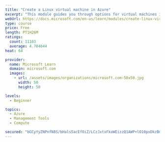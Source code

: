 ```yaml
---
title: "Create a Linux virtual machine in Azure"
excerpt: "This module guides you through options for virtual machines in Azure, creating and connecting a Linux virtual machine, and configuring your network settings."
webUrl: https://docs.microsoft.com/en-us/learn/modules/create-linux-virtual-machine-in-azure/
type: course
price: Free
length: PT1H26M
ratings:
  count: 11103
  average: 4.704044
heat: 64

provider:
  name: Microsoft Learn
  domain: microsoft.com
  images:
    - url: /assets/images/organizations/microsoft.com-50x50.jpg
      width: 50
      height: 50

levels:
  - Beginner

topics:
  - Azure
  - Management Tools
  - Compute

secured: "bGCyYyZNPnfN8S/bHals5acEfOiZ/LCzJxtxFkoWEizzQ1AWP+lO10pxDkzBmiGE1FYYd0zplJslGmzpu68HpDG/TixJUEK47gv9RDBksHmVi2BBulP/jAwuVTznLyUYypaOMNJ6QBsN/3HGoNm3ZvBoENKLMUeI7+vcSfZbaJPToii5hJxU9JKzuj4kuT/o20MxHxLq1rDK6UH89jAVc7rFkXauhMkC8qbye+vMRDlw0X27X1xgAV0AoPCUs/7Dt222P1ZA0iV2pvvRq4KO4V2ryn2cs96kjKsI5IW9qzliHwvKiqFeGaTJouNK5CQ6C4c5BohHd7rSWXzV/UBTz3TjHWGlGizhkCGCCIRJ8PtlOzsr2Q0xxDheLuZv2VKr+r7PQOo5ggv3nEcfQWW5CE75oLTACRM08xeBfLL0PR0=;JJvj7upj2UdrUve4VX1VIQ=="
---
```


